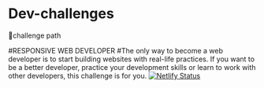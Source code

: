 # Dev-challenges
💪challenge path

#RESPONSIVE WEB DEVELOPER
#The only way to become a web developer is to start building websites with real-life practices. If you want to be a better developer, practice your development skills or learn to work with other developers, this challenge is for you.
[![Netlify Status](https://api.netlify.com/api/v1/badges/246a07ef-2ece-4c18-bf10-c5f793dc9cdd/deploy-status)](https://app.netlify.com/sites/webdesign-rwd/deploys)

